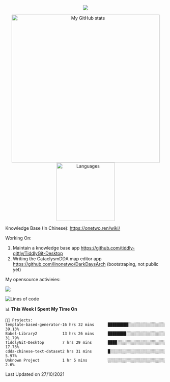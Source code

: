 <a href="https://github.com/linonetwo">
    <p align="center">
        <img src="https://github-profile-trophy.vercel.app/?username=linonetwo&column=7&theme=onedark"/>
    </p>
</a>
<a align="center" href="https://github.com/linonetwo">
  <p align="center">
    <img src="https://github-readme-stats.vercel.app/api?username=linonetwo&show_icons=true&count_private=true" alt="My GitHub stats" width="465"/>
    <img src="https://github-readme-stats.vercel.app/api/top-langs/?username=linonetwo&layout=compact&langs_count=10" alt="Languages" height="183">
  </p>
</a>

Knowledge Base (In Chinese): https://onetwo.ren/wiki/

Working On: 

1. Maintain a knowledge base app https://github.com/tiddly-gittly/TiddlyGit-Desktop
1. Writing the CataclysmDDA map editor app https://github.com/linonetwo/DarkDaysArch (bootstraping, not public yet)

My opensource activieies:

![](https://visitor-badge.glitch.me/badge?page_id=linonetwo.linonetwo)

<!--START_SECTION:waka-->
![Lines of code](https://img.shields.io/badge/From%20Hello%20World%20I%27ve%20Written-2.5%20million%20lines%20of%20code-blue)

📊 **This Week I Spent My Time On** 

```text
🐱‍💻 Projects: 
template-based-generator-16 hrs 32 mins      █████████░░░░░░░░░░░░░░░░   39.13% 
Babel-Library2           13 hrs 26 mins      ████████░░░░░░░░░░░░░░░░░   31.79% 
TiddlyGit-Desktop        7 hrs 29 mins       ████░░░░░░░░░░░░░░░░░░░░░   17.73% 
cdda-chinese-text-dataset2 hrs 31 mins       █░░░░░░░░░░░░░░░░░░░░░░░░   5.97% 
Unknown Project          1 hr 5 mins         ░░░░░░░░░░░░░░░░░░░░░░░░░   2.6%

```


 Last Updated on 27/10/2021
<!--END_SECTION:waka-->
